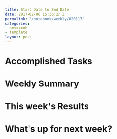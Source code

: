 ```yaml
---
title: Start Date to End Date
date: 2017-02-06 15:36:27 Z
permalink: "/notebook/weekly/020117"
categories:
- notebook
- template
layout: post
---
```


# Accomplished Tasks

# Weekly Summary

# This week's Results

# What's up for next week?
